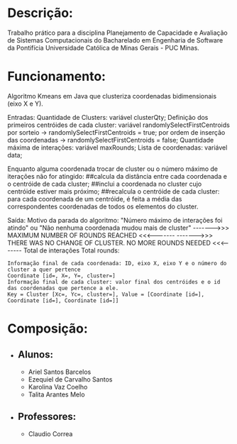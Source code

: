 
# Descrição:

Trabalho prático para a disciplina Planejamento de Capacidade e Avaliação de Sistemas Computacionais do Bacharelado em Engenharia de Software da Pontifícia Universidade Católica de Minas Gerais - PUC Minas.

# Funcionamento:

Algoritmo Kmeans em Java que clusteriza coordenadas bidimensionais (eixo X e Y). 

Entradas: 
		Quantidade de Clusters: variável clusterQty;
		Definição dos primeiros centróides de cada cluster: variável randomlySelectFirstCentroids
          por sorteio -> randomlySelectFirstCentroids = true;
          por ordem de inserção das coordenadas -> randomlySelectFirstCentroids = false;
		Quantidade máxima de interações: variável maxRounds;
    Lista de coordenadas: variável data;

Enquanto alguma coordenada trocar de cluster ou o número máximo de iterações não for atingido:
##calcula da distância entre cada coordenada e o centróide de cada cluster; 
##inclui a coordenada no cluster cujo centróide estiver mais próximo;
##recalcula o centróide de cada cluster: para cada coordenada de um centróide, é feita a média das correspondentes coordenadas de todos os elementos do cluster.

Saída:
    Motivo da parada do algoritmo: "Número máximo de interações foi atindo" ou "Não nenhuma coordenada mudou mais de cluster"
      ------->>> MAXIMUM NUMBER OF ROUNDS REACHED <<<-------
      ------->>> THERE WAS NO CHANGE OF CLUSTER. NO MORE ROUNDS NEEDED <<<-------
    Total de interações
    Total rounds:

    Informação final de cada coordenada: ID, eixo X, eixo Y e o número do cluster a quer pertence
    Coordinate [id=, X=, Y=, cluster=]
    Informação final de cada cluster: valor final dos centróides e o id das coordenadas que pertence a ele.
    Key = Cluster [Xc=, Yc=, cluster=], Value = [Coordinate [id=], Coordinate [id=], Coordinate [id=]]
    




# Composição:

- ## Alunos:
  - Ariel Santos Barcelos
  - Ezequiel de Carvalho Santos
  - Karolina Vaz Coelho
  - Talita Arantes Melo

- ## Professores:
  - Claudio Correa

